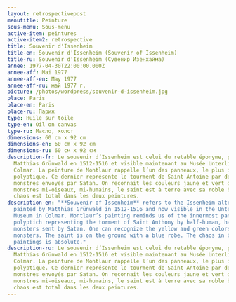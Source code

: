 ```yaml
---
layout: retrospectivepost
menutitle: Peinture
sous-menu: Sous-menu
active-item: peintures
active-item2: retrospective
title: Souvenir d'Issenheim
title-en: Souvenir d'Issenheim (Souvenir of Issenheim)
title-ru: Souvenir d'Issenheim (Сувенир Изенхайма)
annee: 1977-04-30T22:00:00.000Z
annee-aff: Mai 1977
annee-aff-en: May 1977
annee-aff-ru: май 1977 г.
picture: /photos/wordpress/souvenir-d-issenheim.jpg
place: Paris
place-en: Paris
place-ru: Париж
type: Huile sur toile
type-en: Oil on canvas
type-ru: Масло, холст
dimensions: 60 cm x 92 cm
dimensions-en: 60 cm x 92 cm
dimensions-ru: 60 см x 92 см
description-fr: Le souvenir d’Issenheim est celui du retable éponyme, peint par
  Matthias Grünwald en 1512-1516 et visible maintenant au Musée Unterlinden de
  Colmar. La peinture de Montlaur rappelle l’un des panneaux, le plus interne du
  polyptique. Ce dernier représente le tourment de Saint Antoine par des
  monstres envoyés par Satan. On reconnait les couleurs jaune et vert des
  monstres mi-oiseaux, mi-humains, le saint est à terre avec sa roble bleue. Le
  chaos est total dans les deux peintures.
description-en: "**Souvenir of Issenheim** refers to the Issenheim alterpiece
  painted by Matthias Grünwald in 1512-1516 and now visible in the Unterlinden
  Museum in Colmar. Montlaur’s painting reminds us of the innermost panel of the
  polyptich representing the torment of Saint Anthony by half-human, half- bird
  monsters sent by Satan. One can recognize the yellow and green colors of the
  monsters. The saint is on the ground with a blue robe. The chaos in both
  paintings is absolute."
description-ru: Le souvenir d’Issenheim est celui du retable éponyme, peint par
  Matthias Grünwald en 1512-1516 et visible maintenant au Musée Unterlinden de
  Colmar. La peinture de Montlaur rappelle l’un des panneaux, le plus interne du
  polyptique. Ce dernier représente le tourment de Saint Antoine par des
  monstres envoyés par Satan. On reconnait les couleurs jaune et vert des
  monstres mi-oiseaux, mi-humains, le saint est à terre avec sa roble bleue. Le
  chaos est total dans les deux peintures.
---
```

